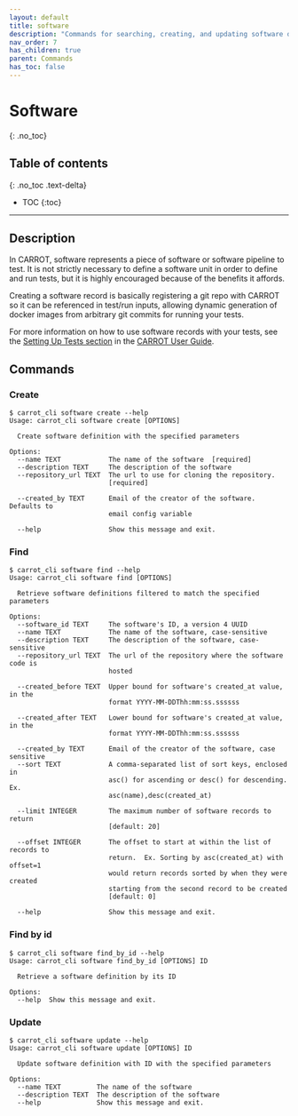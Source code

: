 ```yaml
---
layout: default
title: software
description: "Commands for searching, creating, and updating software definitions"
nav_order: 7
has_children: true
parent: Commands
has_toc: false
---
```


# Software
{: .no_toc}

## Table of contents
{: .no_toc .text-delta}

* TOC
{:toc}

---

## Description

In CARROT, software represents a piece of software or software pipeline to test. It is not strictly necessary to define a software unit in order to define and run tests, but it is highly encouraged because of the benefits it affords.

Creating a software record is basically registering a git repo with CARROT so it can be referenced in test/run inputs, allowing dynamic generation of docker images from arbitrary git commits for running your tests.

For more information on how to use software records with your tests, see the [Setting Up Tests section](https://github.com/broadinstitute/carrot/blob/master/UserGuide.md#setting-up-tests-in-carrot) in the [CARROT User Guide](https://github.com/broadinstitute/carrot/blob/master/UserGuide.md).

## Commands

### Create
```shell
$ carrot_cli software create --help
Usage: carrot_cli software create [OPTIONS]

  Create software definition with the specified parameters

Options:
  --name TEXT            The name of the software  [required]
  --description TEXT     The description of the software
  --repository_url TEXT  The url to use for cloning the repository.
                         [required]

  --created_by TEXT      Email of the creator of the software.  Defaults to
                         email config variable

  --help                 Show this message and exit.
```

### Find
```shell
$ carrot_cli software find --help
Usage: carrot_cli software find [OPTIONS]

  Retrieve software definitions filtered to match the specified parameters

Options:
  --software_id TEXT     The software's ID, a version 4 UUID
  --name TEXT            The name of the software, case-sensitive
  --description TEXT     The description of the software, case-sensitive
  --repository_url TEXT  The url of the repository where the software code is
                         hosted

  --created_before TEXT  Upper bound for software's created_at value, in the
                         format YYYY-MM-DDThh:mm:ss.ssssss

  --created_after TEXT   Lower bound for software's created_at value, in the
                         format YYYY-MM-DDThh:mm:ss.ssssss

  --created_by TEXT      Email of the creator of the software, case sensitive
  --sort TEXT            A comma-separated list of sort keys, enclosed in
                         asc() for ascending or desc() for descending.  Ex.
                         asc(name),desc(created_at)

  --limit INTEGER        The maximum number of software records to return
                         [default: 20]

  --offset INTEGER       The offset to start at within the list of records to
                         return.  Ex. Sorting by asc(created_at) with offset=1
                         would return records sorted by when they were created
                         starting from the second record to be created
                         [default: 0]

  --help                 Show this message and exit.
```

### Find by id
```shell
$ carrot_cli software find_by_id --help
Usage: carrot_cli software find_by_id [OPTIONS] ID

  Retrieve a software definition by its ID

Options:
  --help  Show this message and exit.
```

### Update
```shell
$ carrot_cli software update --help
Usage: carrot_cli software update [OPTIONS] ID

  Update software definition with ID with the specified parameters

Options:
  --name TEXT         The name of the software
  --description TEXT  The description of the software
  --help              Show this message and exit.

```